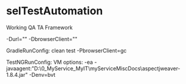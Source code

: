 # selTestAutomation
Working QA TA Framework

-Durl=""
-DbrowserClient=""

GradleRunConfig:
clean test -PbrowserClient=gc

TestNGRunConfig:
VM options: -ea -javaagent:"D:\0_MyService_MyIT\myServiceMiscDocs\aspectjweaver-1.8.4.jar" -Denv=bvt
